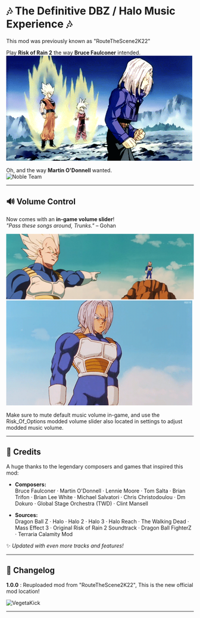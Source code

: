# 🎶 The Definitive DBZ / Halo Music Experience 🎶  

This mod was previously known as "RouteTheScene2K22"

Play **Risk of Rain 2** the way **Bruce Faulconer** intended.  
![The Saiyans](https://github.com/justyden/ROR2-Mod-Images/blob/main/docs/DBZ_ROR2_1.gif?raw=true)

Oh, and the way **Martin O'Donnell** wanted.  
![Noble Team](https://github.com/justyden/ROR2-Mod-Images/blob/main/docs/HALO_ROR2_1.gif?raw=true)

---

## 🔊 Volume Control  
Now comes with an **in-game volume slider**!  
*"Pass these songs around, Trunks."* – Gohan  

![Vegeta Pointing](https://github.com/justyden/ROR2-Mod-Images/blob/main/docs/DBZ_ROR2_2.png?raw=true)  
![Trunks](https://github.com/justyden/ROR2-Mod-Images/blob/main/docs/DBZ_ROR2_3.gif?raw=true)

Make sure to mute default music volume in-game, and use the Risk_Of_Options modded volume slider also located in settings to adjust modded music volume.

---

## 🙌 Credits  

A huge thanks to the legendary composers and games that inspired this mod:  

- **Composers:**  
  Bruce Faulconer · Martin O'Donnell · Lennie Moore · Tom Salta · Brian Trifon · Brian Lee White · Michael Salvatori · Chris Christodoulou · Dm Dokuro · Global Stage Orchestra (TWD) · Clint Mansell  

- **Sources:**  
  Dragon Ball Z · Halo · Halo 2 · Halo 3 · Halo Reach · The Walking Dead · Mass Effect 3 · Original Risk of Rain 2 Soundtrack · Dragon Ball FighterZ · Terraria Calamity Mod  

✨ *Updated with even more tracks and features!*  

---

## 📜 Changelog

**1.0.0** : Reuploaded mod from "RouteTheScene2K22", This is the new official mod location!

![VegetaKick](https://github.com/RiPxEaZy/Gif/blob/main/VegetaKick.gif?raw=true)

---


